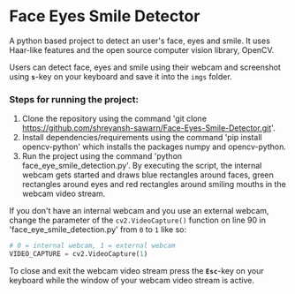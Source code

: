 # Face Eyes Smile Detector

A python based project to detect an user's face, eyes and smile. It uses Haar-like features and the open source computer vision library, OpenCV.

Users can detect face, eyes and smile using their webcam and screenshot using **`s`**-key on your keyboard and save it into the `imgs` folder.

### Steps for running the project:
1. Clone the repository using the command 'git clone https://github.com/shreyansh-sawarn/Face-Eyes-Smile-Detector.git'.
2. Install dependencies/requirements using the command 'pip install opencv-python' which installs the packages numpy and opencv-python.
3. Run the project using the command 'python face_eye_smile_detection.py'. By executing the script, the internal webcam gets started and draws blue rectangles around faces, green rectangles around eyes and red rectangles around smiling mouths in the webcam video stream.

If you don't have an internal webcam and you use an external webcam, change the parameter of the `cv2.VideoCapture()` function on line 90 in 'face_eye_smile_detection.py' from `0` to `1` like so:

```python
# 0 = internal webcam, 1 = external webcam
VIDEO_CAPTURE = cv2.VideoCapture(1)
```

To close and exit the webcam video stream press the **`Esc`**-key on your keyboard while the window of your webcam video stream is active.
